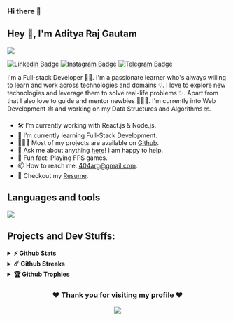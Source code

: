 ### Hi there 👋

## Hey 👋, I'm Aditya Raj Gautam
<!-- Top banner -->

![](/github_banner.png)

[![Linkedin Badge](https://img.shields.io/badge/-LinkedIn-0e76a8?style=flat-square&logo=Linkedin&logoColor=white)](https://linkedin.com/in/AdityaRajGautam)
[![Instagram Badge](https://img.shields.io/badge/-Instagram-e4405f?style=flat-square&logo=Instagram&logoColor=white)](https://instagram.com/aditya_raj1817/)
[![Telegram Badge](https://img.shields.io/badge/-Telegram-0088cc?style=flat-square&logo=Telegram&logoColor=white)](https://t.me/AdityaRajGautam1817)

I'm a Full-stack Developer 🧑‍💻. I'm a passionate learner who's always willing to learn and work across technologies and domains 💡. I love to explore new technologies and leverage them to solve real-life problems ✨. Apart from that I also love to guide and mentor newbies 👨🏻‍💻. I'm currently into Web Development 🕸️ and working on my Data Structures and Algorithms 🤓.

- 🛠 I’m currently working with React.js & Node.js.
- 🚀 I’m currently learning Full-Stack Development.
- 👨🏻‍💻 Most of my projects are available on [Github](https://github.com/AdityaRajGautam).
- 💬 Ask me about anything [here](https://github.com/AdityaRajGautam/AdityaRajGautam/issues/)! I am happy to help.
- 👾 Fun fact: Playing FPS games.
- 📫 How to reach me: 404arg@gmail.com.
- 📝 Checkout my [Resume](https://github.com/AdityaRajGautam/AdityaRajGautam/files/13980672/Aditya.resume.pdf).

## Languages and tools
![](https://skillicons.dev/icons?i=html,css,js,python,cpp,mysql,react,nodejs,git,discord,materialui,bootstrap,figma)

## Projects and Dev Stuffs:

<details>	
  <summary><b>⚡ Github Stats</b></summary>

  <br />
  <img height="180em" src="https://github-readme-stats.vercel.app/api?username=AdityaRajGautam&show_icons=true&hide_border=true&&count_private=true&include_all_commits=true" />
  <img height="180em" src="https://github-readme-stats.vercel.app/api/top-langs/?username=AdityaRajGautam&exclude_repo=KNN-Image-Classification&show_icons=true&hide_border=true&layout=compact&langs_count=8"/>
</details>

<details>	
  <summary><b>☄️ Github Streaks</b></summary>
  <br />
  
  ![GitHub streak stats](https://streak-stats.demolab.com/?user=AdityaRajGautam)
</details>

<details>	
  <summary><b>🏆 Github Trophies</b></summary>
  <br />
  
  [![trophy](https://github-profile-trophy.vercel.app/?username=AdityaRajGautam)](https://github.com/ryo-ma/github-profile-trophy)
</details>

<div align="center">

### ❤️ Thank you for visiting my profile ❤️
![](https://komarev.com/ghpvc/?username=AdityaRajGautam)


</div>
